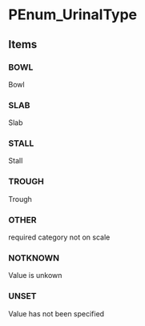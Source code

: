 # PEnum_UrinalType


<!-- end of short definition -->
## Items

### BOWL
Bowl

### SLAB
Slab

### STALL
Stall

### TROUGH
Trough

### OTHER
required category not on scale

### NOTKNOWN
Value is unkown

### UNSET
Value has not been specified
